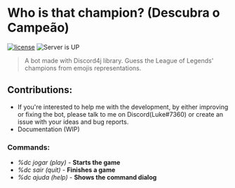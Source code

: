 # Who is that champion? (Descubra o Campeão)
[![license](https://img.shields.io/github/license/mashape/apistatus.svg)](https://opensource.org/licenses/MIT)
![Server is UP](https://img.shields.io/uptimerobot/status/m778918918-3e92c097147760ee39d02d36.svg)
>A bot made with Discord4j library. Guess the League of Legends' champions from emojis representations.

## Contributions:
* If you're interested to help me with the development, by either improving or fixing the bot, please talk to me on Discord(Luke#7360) or create an issue with your ideas and bug reports.
* Documentation (WIP)

### Commands:
* _%dc jogar (play)_ - **Starts the game**
* _%dc sair (quit)_ - **Finishes a game**
* _%dc ajuda (help)_ - **Shows the command dialog**